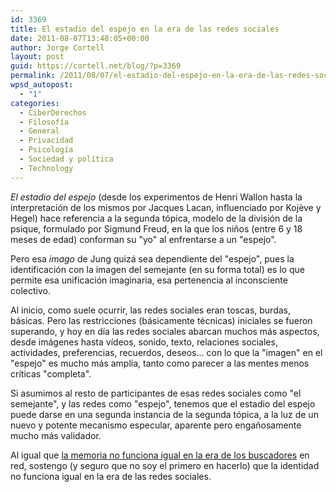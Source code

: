 ```yaml
---
id: 3369
title: El estadio del espejo en la era de las redes sociales
date: 2011-08-07T13:48:05+00:00
author: Jorge Cortell
layout: post
guid: https://cortell.net/blog/?p=3369
permalink: /2011/08/07/el-estadio-del-espejo-en-la-era-de-las-redes-sociales/
wpsd_autopost:
  - "1"
categories:
  - CiberDerechos
  - Filosofí­a
  - General
  - Privacidad
  - Psicología
  - Sociedad y polí­tica
  - Technology
---
```

_El estadio del espejo_ (desde los experimentos de Henri Wallon hasta la interpretación de los mismos por Jacques Lacan, influenciado por Kojève y Hegel) hace referencia a la segunda tópica, modelo de la división de la psique, formulado por Sigmund Freud, en la que los niños (entre 6 y 18 meses de edad) conforman su "yo" al enfrentarse a un "espejo".

Pero esa _imago_ de Jung quizá sea dependiente del "espejo", pues la identificación con la imagen del semejante (en su forma total) es lo que permite esa unificación imaginaria, esa pertenencia al inconsciente colectivo.

Al inicio, como suele ocurrir, las redes sociales eran toscas, burdas, básicas. Pero las restricciones (básicamente técnicas) iniciales se fueron superando, y hoy en día las redes sociales abarcan muchos más aspectos, desde imágenes hasta vídeos, sonido, texto, relaciones sociales, actividades, preferencias, recuerdos, deseos... con lo que la "imagen" en el "espejo" es mucho más amplia, tanto como parecer a las mentes menos críticas "completa".

Si asumimos al resto de participantes de esas redes sociales como "el semejante", y las redes como "espejo", tenemos que el estadio del espejo puede darse en una segunda instancia de la segunda tópica, a la luz de un nuevo y potente mecanismo especular, aparente pero engañosamente mucho más validador.

Al igual que <a title="Estudio de Columbia" href="https://news.columbia.edu/research/2490" target="_blank">la memoria no funciona igual en la era de los buscadores</a> en red, sostengo (y seguro que no soy el primero en hacerlo) que la identidad no funciona igual en la era de las redes sociales.